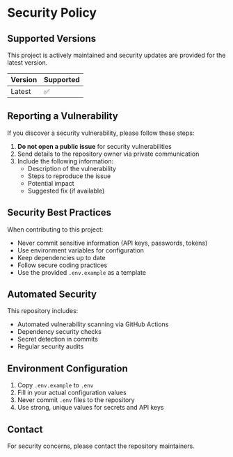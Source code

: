 # Security Policy

## Supported Versions

This project is actively maintained and security updates are provided for the latest version.

| Version | Supported          |
| ------- | ------------------ |
| Latest  | :white_check_mark: |

## Reporting a Vulnerability

If you discover a security vulnerability, please follow these steps:

1. **Do not open a public issue** for security vulnerabilities
2. Send details to the repository owner via private communication
3. Include the following information:
   - Description of the vulnerability
   - Steps to reproduce the issue
   - Potential impact
   - Suggested fix (if available)

## Security Best Practices

When contributing to this project:

- Never commit sensitive information (API keys, passwords, tokens)
- Use environment variables for configuration
- Keep dependencies up to date
- Follow secure coding practices
- Use the provided `.env.example` as a template

## Automated Security

This repository includes:

- Automated vulnerability scanning via GitHub Actions
- Dependency security checks
- Secret detection in commits
- Regular security audits

## Environment Configuration

1. Copy `.env.example` to `.env`
2. Fill in your actual configuration values
3. Never commit `.env` files to the repository
4. Use strong, unique values for secrets and API keys

## Contact

For security concerns, please contact the repository maintainers.
